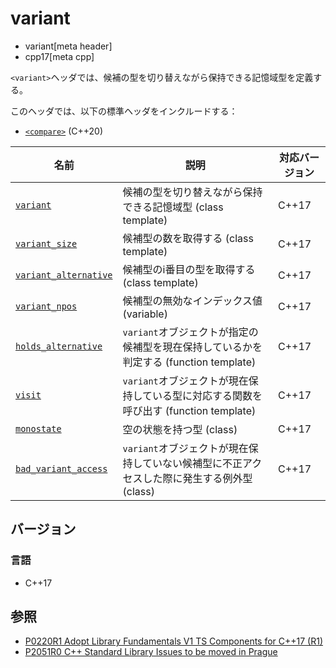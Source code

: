 # variant
* variant[meta header]
* cpp17[meta cpp]

`<variant>`ヘッダでは、候補の型を切り替えながら保持できる記憶域型を定義する。

このヘッダでは、以下の標準ヘッダをインクルードする：

- [`<compare>`](compare.md) (C++20)


| 名前 | 説明 | 対応バージョン |
|------|------|----------------|
| [`variant`](variant/variant.md) | 候補の型を切り替えながら保持できる記憶域型 (class template) | C++17 |
| [`variant_size`](variant/variant_size.md) | 候補型の数を取得する (class template) | C++17 |
| [`variant_alternative`](variant/variant_alternative.md) | 候補型のi番目の型を取得する (class template) | C++17 |
| [`variant_npos`](variant/variant_npos.md) | 候補型の無効なインデックス値 (variable) | C++17 |
| [`holds_alternative`](variant/holds_alternative.md) | `variant`オブジェクトが指定の候補型を現在保持しているかを判定する (function template) | C++17 |
| [`visit`](variant/visit.md) | `variant`オブジェクトが現在保持している型に対応する関数を呼び出す (function template) | C++17 |
| [`monostate`](variant/monostate.md) | 空の状態を持つ型 (class) | C++17 |
| [`bad_variant_access`](variant/bad_variant_access.md) | `variant`オブジェクトが現在保持していない候補型に不正アクセスした際に発生する例外型 (class) | C++17 |

## バージョン
### 言語
- C++17


## 参照
- [P0220R1 Adopt Library Fundamentals V1 TS Components for C++17 (R1)](http://www.open-std.org/jtc1/sc22/wg21/docs/papers/2016/p0220r1.html)
- [P2051R0 C++ Standard Library Issues to be moved in Prague](http://www.open-std.org/jtc1/sc22/wg21/docs/papers/2020/p2051r0.html)
